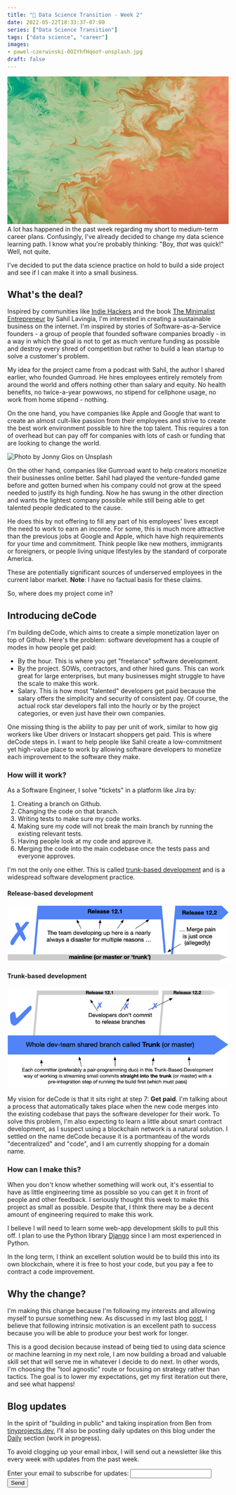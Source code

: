 ```yaml
---
title: "🤔 Data Science Transition - Week 2"
date: 2022-05-22T18:33:37-07:00
series: ["Data Science Transition"]
tags: ["data science", "career"]
images: 
- pawel-czerwinski-0OIYhfHqooY-unsplash.jpg
draft: false
---
```

![Photo by Pawel Czerwinski on Unsplash](pawel-czerwinski-0OIYhfHqooY-unsplash.jpg)
A lot has happened in the past week regarding my short to medium-term career plans. Confusingly, I've already decided to change my data science learning path. I know what you're probably thinking: "Boy, *that* was quick!" Well, not quite.

I've decided to put the data science practice on hold to build a side project and see if I can make it into a small business.

## What's the deal?

Inspired by communities like [Indie Hackers](https://www.indiehackers.com/) and the book [The Minimalist Entrepreneur](https://www.minimalistentrepreneur.com/) by Sahil Lavingia, I'm interested in creating a sustainable business on the internet. I'm inspired by stories of Software-as-a-Service founders - a group of people that founded software companies broadly - in a way in which the goal is not to get as much venture funding as possible and destroy every shred of competition but rather to build a lean startup to solve a customer's problem.

My idea for the project came from a podcast with Sahil, the author I shared earlier, who founded Gumroad. He hires employees entirely remotely from around the world and offers nothing other than salary and equity. No health benefits, no twice-a-year powwows, no stipend for cellphone usage, no work from home stipend - nothing.

On the one hand, you have companies like Apple and Google that want to create an almost cult-like passion from their employees and strive to create the best work environment possible to hire the top talent. This requires a ton of overhead but can pay off for companies with lots of cash or funding that are looking to change the world.

![Photo by Jonny Gios on Unsplash](jonny-gios-PDg180uwHvQ-unsplash.jpg)

On the other hand, companies like Gumroad want to help creators monetize their businesses online better. Sahil had played the venture-funded game before and gotten burned when his company could not grow at the speed needed to justify its high funding. Now he has swung in the other direction and wants the lightest company possible while still being able to get talented people dedicated to the cause.

He does this by not offering to fill any part of his employees' lives except the need to work to earn an income. For some, this is much more attractive than the previous jobs at Google and Apple, which have high requirements for your time and commitment. Think people like new mothers, immigrants or foreigners, or people living unique lifestyles by the standard of corporate America.

These are potentially significant sources of underserved employees in the current labor market. **Note**: I have no factual basis for these claims.

So, where does my project come in?

## Introducing deCode

I'm building deCode, which aims to create a simple monetization layer on top of Github. Here's the problem: software development has a couple of modes in how people get paid:

- By the hour. This is where you get "freelance" software development.
- By the project. SOWs, contractors, and other hired guns. This can work great for large enterprises, but many businesses might struggle to have the scale to make this work.
- Salary. This is how most "talented" developers get paid because the salary offers the simplicity and security of consistent pay. Of course, the actual rock star developers fall into the hourly or by the project categories, or even just have their own companies.

One missing thing is the ability to pay per unit of work, similar to how gig workers like Uber drivers or Instacart shoppers get paid. This is where deCode steps in. I want to help people like Sahil create a low-commitment yet high-value place to work by allowing software developers to monetize each improvement to the software they make.

### How will it work?

As a Software Engineer, I solve "tickets" in a platform like Jira by:

1. Creating a branch on Github.
2. Changing the code on that branch.
3. Writing tests to make sure my code works.
4. Making sure my code will not break the main branch by running the existing relevant tests.
5. Having people look at my code and approve it.
6. Merging the code into the main codebase once the tests pass and everyone approves.

I'm not the only one either. This is called [trunk-based development](https://trunkbaseddevelopment.com/) and is a widespread software development practice.

#### Release-based development

![Release-based development](trunk1a.png)

#### Trunk-based development

![Trunk-based development](trunk1b.png)

My vision for deCode is that it sits right at step 7: **Get paid**. I'm talking about a process that automatically takes place when the new code merges into the existing codebase that pays the software developer for their work. To solve this problem, I'm also expecting to learn a little about smart contract development, as I suspect using a blockchain network is a natural solution. I settled on the name deCode because it is a portmanteau of the words "decentralized" and "code", and I am currently shopping for a domain name.

### How can I make this?

When you don't know whether something will work out, it's essential to have as little engineering time as possible so you can get it in front of people and other feedback. I seriously thought this week to make this project as small as possible. Despite that, I think there may be a decent amount of engineering required to make this work.

I believe I will need to learn some web-app development skills to pull this off. I plan to use the Python library [Django](https://www.djangoproject.com/) since I am most experienced in Python.

In the long term, I think an excellent solution would be to build this into its own blockchain, where it is free to host your code, but you pay a fee to contract a code improvement.

## Why the change?

I'm making this change because I'm following my interests and allowing myself to pursue something new. As discussed in my last blog [post](../ds-transition-wk1/), I believe that following intrinsic motivation is an excellent path to success because you will be able to produce your best work for longer.

This is a good decision because instead of being tied to using data science or machine learning in my next role, I am now building a broad and valuable skill set that will serve me in whatever I decide to do next. In other words, I'm choosing the "tool agnostic" route or focusing on strategy rather than tactics. The goal is to lower my expectations, get my first iteration out there, and see what happens!

## Blog updates

In the spirit of "building in public" and taking inspiration from Ben from [tinyprojects.dev](https://daily.tinyprojects.dev/), I'll also be posting daily updates on this blog under the [Daily](../../daily/) section (work in progress).

To avoid clogging up your email inbox, I will send out a newsletter like this every week with updates from the past week.

<form
  action="https://formspree.io/f/xwkadlba"
  method="POST"
>
  <label>
    Enter your email to subscribe for updates:
    <input type="email" name="email">
  </label>
  <!-- your other form fields go here -->
  <button type="submit">Send</button>
</form>
